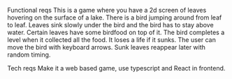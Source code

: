 Functional reqs
This is a game where you have a 2d screen of leaves hovering on the surface of a lake. There is a bird jumping around from leaf to leaf. Leaves sink slowly under the bird and the bird has to stay above water. Certain leaves have some birdfood on top of it. The bird completes a level when it collected all the food. It loses a life if it sunks. The user can move the bird with keyboard arrows. Sunk leaves reappear later with random timing.

Tech reqs
Make it a web based game, use typescript and React in frontend.